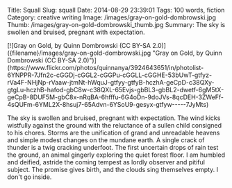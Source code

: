 Title: Squall
Slug: squall
Date: 2014-08-29 23:39:01
Tags: 100 words, fiction
Category: creative writing
Image: /images/gray-on-gold-dombrowski.jpg
Thumb: /images/gray-on-gold-dombrowski_thumb.jpg
Summary: The sky is swollen and bruised, pregnant with expectation.

<div markdown="1">
[![Gray on Gold, by Quinn Dombrowski (CC BY-SA 2.0)]({filename}/images/gray-on-gold-dombrowski.jpg "Gray on Gold, by Quinn Dombrowski (CC BY-SA 2.0)")](https://www.flickr.com/photos/quinnanya/3924643651/in/photolist-6YNPPR-7Jfn2c-cGGDj-cGGL2-cGGPu-cGGLL-cGGHE-53bUwT-gtfyz-rVa4F-NHjNp-rVaaw-jtmNt-hWquJ-gtfyy-gtfyB-hczhA-geCpD-c38QXy-gtgLu-hczhB-hafod-gbC8w-c38QXL-65Evjs-gbBL3-gbBL2-dwetf-6gM5tX-geCpB-8DUF5M-gbC8x-nRqBA-6hfffu-6G4oDn-9doJVs-8qcDEH-3ZWeFf-4sQUFm-6YML2X-8hsuj7-65Advn-6YSoU9-gesyx-gtfyw-----7JyMts)
</div>

The sky is swollen and bruised, pregnant with expectation. The wind kicks wistfully against the ground with the reluctance of a sullen child consigned to his chores. Storms are the unification of grand and unreadable heavens and simple modest changes on the mundane earth. A single crack of thunder is a twig cracking underfoot. The first uncertain drops of rain test the ground, an animal gingerly exploring the quiet forest floor. I am humbled and deified, astride the coming tempest as lordly observer and pitiful subject. The promise gives birth, and the clouds sing themselves empty. I don't go inside.
